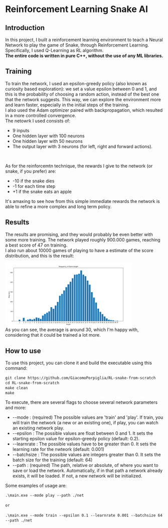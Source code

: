 # Reinforcement Learning Snake AI

## Introduction

In this project, I built a reinforcement learning environment to teach a Neural Network to play the game of Snake, through Reinforcement Learning.
Specifically, I used Q-Learning as RL algorithm. <br>
<b>The entire code is written in pure C++, without the use of any ML libraries.</b>

## Training
To train the network, I used an epsilon-greedy policy (also known as curiosity based exploration): we set a value epsilon between 0 and 1, and this is the probability of choosing a random action, instead of the best one that the network suggests. This way, we can explore the environment more and learn faster, especially in the initial steps of the training.
<br>
I also used the Adam optimizer paired with backpropagation, which resulted in a more controlled convergence.
<br>
The netowrk I used consists of:
-  9 inputs
- One hidden layer with 100 neurons
- One hidden layer with 50 neurons
- The output layer with 3 neurons (for left, right and forward actions).
<br>

As for the reinforcemtn technique, the rewards I give to the network (or snake, if you prefer) are:
- -10 if the snake dies
- -1 for each time step
- +1 if the snake eats an apple

It's amaxing to see how from this simple immediate rewards the network is able to refine a more complex and long term policy.


## Results
The results are promising, and they would probably be even better with some more training.
The network played roughly 900.000 games, reaching a best score of 47 on training. 
<br>
I also run about 10000 games of playing to have a estimate of the score distribution, and this is the result:
<br>

<img alt="Score distribution" src="./imgs/distribution.png" style="width:80%;">
<br>
As you can see, the average is around 30, which I'm happy with, considering that it could be trained a lot more.

## How to use
To use this project, you can clone it and build the executable using this command: 
```
git clone https://github.com/GiacomoPorpiglia/RL-snake-from-scratch
cd RL-snake-from-scratch
make clean
make
```

To execute, there are several flags to choose several network parameters and more:
- --mode : (required) The possible values are 'train' and 'play'. If train, you will train the network (a new or an existing one), if play, you can watch an existing network play.
- --epsilon : The possible values are float between 0 and 1. It sets the starting epsilon value for epsilon-greedy policy (default: 0.2).
- --learnrate : The possible values have to be greater than 0. It sets the learning rate for the nwteork (default: 0.001)
- --batchsize : The possible values are integers greater than 0. It sets the batch size for the training (default: 64)
- --path : (required) The path, relative or absolute, of where you want to save or load the network. Automatically, if in that path a network already exists, it will be loaded. If not, a new network will be initialized.

Some examples of usage are:

```
.\main.exe --mode play --path ./net

or 

.\main.exe --mode train --epsilon 0.1 --learnrate 0.001 --batchsize 64 --path ./net
```


